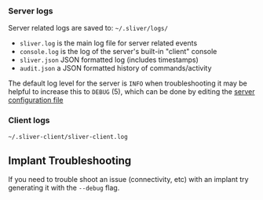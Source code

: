 ### Server logs

Server related logs are saved to: `~/.sliver/logs/`

- `sliver.log` is the main log file for server related events
- `console.log` is the log of the server's built-in "client" console
- `sliver.json` JSON formatted log (includes timestamps)
- `audit.json` a JSON formatted history of commands/activity

The default log level for the server is `INFO` when troubleshooting it may be helpful to increase this to `DEBUG` (5), which can be done by editing the [server configuration file](/docs?name=Configuration-Files)

### Client logs

`~/.sliver-client/sliver-client.log`

## Implant Troubleshooting

If you need to trouble shoot an issue (connectivity, etc) with an implant try generating it with the `--debug` flag.
